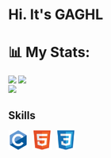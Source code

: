 # Hi. It's GAGHL
# 📊 My Stats:
![](https://github-readme-stats.vercel.app/api?username=GAGHL&theme=dark&hide_border=false&include_all_commits=false&count_private=false)
![](https://github-readme-stats.vercel.app/api/top-langs/?username=GAGHL&theme=dark&hide_border=false&include_all_commits=false&count_private=false&layout=compact)<br/>
![](https://github-readme-streak-stats.herokuapp.com/?user=GAGHL&theme=dark&hide_border=false)

## Skills
  <div>
    <img src="https://github.com/devicons/devicon/blob/master/icons/c/c-original.svg" title="HTML5" alt="HTML" width="40" height="40"/>&nbsp;
    <img src="https://github.com/devicons/devicon/blob/master/icons/html5/html5-original.svg" title="HTML5" alt="HTML" width="40" height="40"/>&nbsp;
    <img src="https://github.com/devicons/devicon/blob/master/icons/css3/css3-original.svg"  title="CSS3" alt="CSS" width="40" height="40"/>&nbsp;
  </div>
<!--
**GAGHL/GAGHL** is a ✨ _special_ ✨ repository because its `README.md` (this file) appears on your GitHub profile.

Here are some ideas to get you started:

- 🔭 I’m currently working on ...
- 🌱 I’m currently learning ...
- 👯 I’m looking to collaborate on ...
- 🤔 I’m looking for help with ...
- 💬 Ask me about ...
- 📫 How to reach me: ...
- 😄 Pronouns: ...
- ⚡ Fun fact: ...
-->
